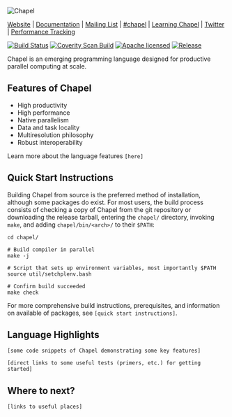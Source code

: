 ![Chapel](http://chapel.cray.com/images/cray-chapel-logo-650.png)

[Website](http://chapel.cray.com/) |
[Documentation](http://chapel.cray.com/docs/master/) |
[Mailing List](https://sourceforge.net/p/chapel/mailman/?source=navbar) |
[#chapel](http://webchat.freenode.net/?channels=chapel) |
[Learning Chapel](http://chapel.cray.com/learning.html) |
[Twitter](https://twitter.com/ChapelLanguage) |
[Performance Tracking](http://chapel.sourceforge.net/perf/)


[![Build Status](https://travis-ci.org/chapel-lang/chapel.svg?branch=master)](https://travis-ci.org/chapel-lang/chapel)
[![Coverity Scan Build](https://scan.coverity.com/projects/1222/badge.svg)](https://scan.coverity.com/projects/chapel)
[![Apache licensed](https://img.shields.io/badge/license-Apache%202.0-blue.svg)](./LICENSE.chapel)
[![Release](https://img.shields.io/badge/release-v1.13.0-blue.svg)](https://github.com/chapel-lang/chapel/releases/tag/1.13.0)

Chapel is an emerging programming language designed for productive parallel
computing at scale.

## Features of Chapel

* High productivity
* High performance
* Native parallelism
* Data and task locality
* Multiresolution philosophy
* Robust interoperability

Learn more about the language features `[here]`

## Quick Start Instructions

Building Chapel from source is the preferred method of installation, although
some packages do exist. For most users, the build process consists of checking
a copy of Chapel from the git repository or downloading the release tarball,
entering the `chapel/` directory, invoking `make`, and adding
`chapel/bin/<arch>/` to their `$PATH`:

    cd chapel/

    # Build compiler in parallel
    make -j

    # Script that sets up environment variables, most importantly $PATH
    source util/setchplenv.bash

    # Confirm build succeeded
    make check

For more comprehensive build instructions, prerequisites, and information on
available of packages, see `[quick start instructions]`.


## Language Highlights

`[some code snippets of Chapel demonstrating some key features]`

`[direct links to some useful tests (primers, etc.) for getting started]`

## Where to next?

`[links to useful places]`

